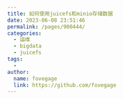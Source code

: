 ```yaml
---
title: 如何使用juicefs和minio存储数据
date: 2023-06-08 23:51:46
permalink: /pages/900444/
categories:
  - 运维
  - bigdata
  - juicefs
tags:
  - 
author: 
  name: fovegage
  link: https://github.com/fovegage
---
```

```

```